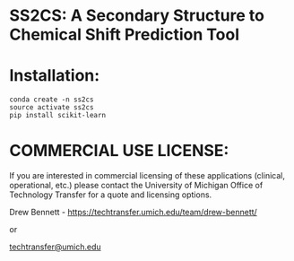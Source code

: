 # SS2CS: A Secondary Structure to Chemical Shift Prediction Tool

# Installation:

```
conda create -n ss2cs
source activate ss2cs
pip install scikit-learn
```

# COMMERCIAL USE LICENSE:

If you are interested in commercial licensing of these applications (clinical, operational, etc.) please contact the University of Michigan Office of Technology Transfer for a quote and licensing options.

Drew Bennett - https://techtransfer.umich.edu/team/drew-bennett/

or

techtransfer@umich.edu
